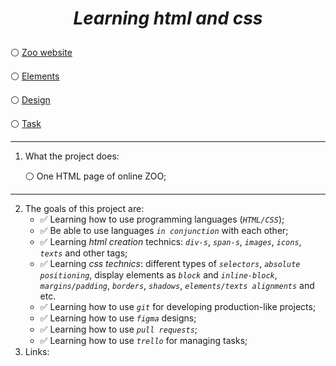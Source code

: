 # <p align="center"> *Learning html and css* </p>
⚪ [Zoo website](https://nikaklokava.github.io/html-css-online-zoo-website/)

⚪ [Elements](https://nikaklokava.github.io/html-css-online-zoo-website/elements)

⚪ [Design](https://www.figma.com/file/jfEFwkXVj1WRq7sUHDr8os/PetStory-online?node-id=17137%3A3212&t=xiu92oGGAx5Zwlxx-0)

⚪ [Task](https://github.com/rolling-scopes-school/tasks/blob/master/tasks/online-zoo/variant-6.md)

----
1. What the project does:
    
     ⚪ One HTML page of online ZOO;
----
2. The goals of this project are:
    - ✅ Learning how to use programming languages (*`HTML/CSS`*);
    - ✅ Be able to use languages *`in conjunction`* with each other; 
    - ✅ Learning *html creation* technics: *`div-s`*, *`span-s`*, *`images`*, *`icons`*, *`texts`* and other tags;
    - ✅ Learning *css technics*: different types of *`selectors`*, *`absolute positioning`*, display elements as *`block`* and *`inline-block`*, *`margins/padding`*, *`borders`*, *`shadows`*, *`elements/texts alignments`* and etc.
    - ✅ Learning how to use *`git`* for developing production-like projects;
    - ✅ Learning how to use *`figma`* designs;
    - ✅ Learning how to use *`pull requests`*;
    - ✅ Learning how to use *`trello`* for managing tasks;
3. Links: 